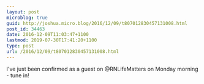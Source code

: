 ```yaml
---
layout: post
microblog: true
guid: http://joshua.micro.blog/2016/12/09/t807012830457131008.html
post_id: 34463
date: 2016-12-09T11:03:47+1100
lastmod: 2019-07-30T17:41:20+1100
type: post
url: /2016/12/09/t807012830457131008.html
---
```

I've just been confirmed as a guest on @RNLifeMatters on Monday morning - tune in!
